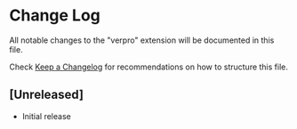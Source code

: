 # Change Log

All notable changes to the "verpro" extension will be documented in this file.

Check [Keep a Changelog](http://keepachangelog.com/) for recommendations on how to structure this file.

## [Unreleased]

- Initial release